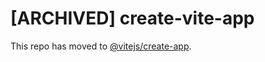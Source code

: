 # [ARCHIVED] create-vite-app

This repo has moved to [@vitejs/create-app](https://github.com/vitejs/vite/tree/main/packages/create-app).